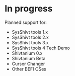 # In progress
Planned support for:
- SysShivt tools 1.x
- SysShivt tools 2.x
- SysShivt tools 3.x
- SysShivt tools 4 Tech Demo
- Shivtanium 0.x
- Shivtanium Beta
- Cursor Changer
- Other BEFI OSes
